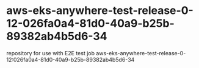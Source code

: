 # aws-eks-anywhere-test-release-0-12-026fa0a4-81d0-40a9-b25b-89382ab4b5d6-34
repository for use with E2E test job aws-eks-anywhere-test-release-0-12:026fa0a4-81d0-40a9-b25b-89382ab4b5d6-34
